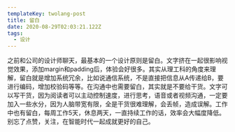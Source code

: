 ```yaml
---
templateKey: twolang-post
title: 留白
date: 2020-08-29T02:03:21.122Z
tags:
  - 设计
---
```

之前和公司的设计师聊天，最基本的一个设计原则是留白。文字挤在一起很影响视觉效果，添加margin和padding后，体验会好很多。其实从理工科的角度来理解，留白就是增加系统冗余，比如说通信系统，不是直接把信息从A传递给B，要进行编码，增加校验码等等。在沟通中也需要留白，其实就是不要给干货。文字可以写干货，因为阅读者可以主动控制速度，进行思考，语音或者视频沟通，一定要加入一些水分，因为人脑带宽有限，全是干货很难理解，会丢帧，造成误解。工作中也有留白，每周工作5天，休息两天，一直持续工作的话，效率会大幅度降低。别忘了点赞，关注，在智能时代一起成就更好的自己。